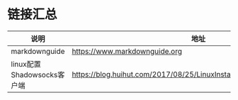 # 链接汇总
| 说明 | 地址 |
| ---- | ---- |
| markdownguide | https://www.markdownguide.org |
| linux配置Shadowsocks客户端 | https://blog.huihut.com/2017/08/25/LinuxInstallConfigShadowsocksClient/ |
